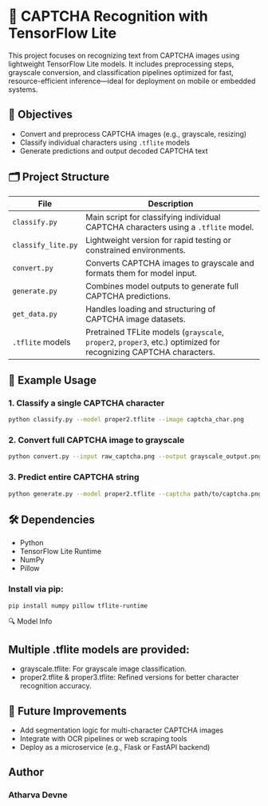 # 🔐 CAPTCHA Recognition with TensorFlow Lite

This project focuses on recognizing text from CAPTCHA images using lightweight TensorFlow Lite models. It includes preprocessing steps, grayscale conversion, and classification pipelines optimized for fast, resource-efficient inference—ideal for deployment on mobile or embedded systems.

## 🎯 Objectives

- Convert and preprocess CAPTCHA images (e.g., grayscale, resizing)
- Classify individual characters using `.tflite` models
- Generate predictions and output decoded CAPTCHA text

## 🗂️ Project Structure

| File               | Description |
|--------------------|-------------|
| `classify.py`      | Main script for classifying individual CAPTCHA characters using a `.tflite` model. |
| `classify_lite.py` | Lightweight version for rapid testing or constrained environments. |
| `convert.py`       | Converts CAPTCHA images to grayscale and formats them for model input. |
| `generate.py`      | Combines model outputs to generate full CAPTCHA predictions. |
| `get_data.py`      | Handles loading and structuring of CAPTCHA image datasets. |
| `.tflite` models   | Pretrained TFLite models (`grayscale`, `proper2`, `proper3`, etc.) optimized for recognizing CAPTCHA characters. |

## 🧪 Example Usage

### 1. Classify a single CAPTCHA character

```bash
python classify.py --model proper2.tflite --image captcha_char.png
```
### 2. Convert full CAPTCHA image to grayscale
```bash
python convert.py --input raw_captcha.png --output grayscale_output.png  
```

### 3. Predict entire CAPTCHA string
```bash
python generate.py --model proper2.tflite --captcha path/to/captcha.png
```

## 🛠️ Dependencies

- Python
- TensorFlow Lite Runtime
- NumPy
- Pillow

### Install via pip:

```bash
pip install numpy pillow tflite-runtime
```
🔍 Model Info

## Multiple .tflite models are provided:

- grayscale.tflite: For grayscale image classification.
- proper2.tflite & proper3.tflite: Refined versions for better character recognition accuracy.

## 🚀 Future Improvements

- Add segmentation logic for multi-character CAPTCHA images
- Integrate with OCR pipelines or web scraping tools
- Deploy as a microservice (e.g., Flask or FastAPI backend)

## Author 

### Atharva Devne ###





